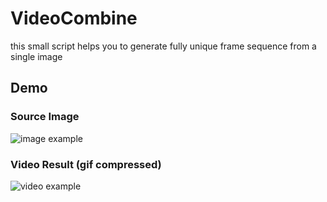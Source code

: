 # VideoCombine
this small script helps you to generate fully unique frame sequence from a single image

## Demo
### Source Image
![image example](https://i.ibb.co/FJVKXy3/1.png)
### Video Result (gif compressed)
![video example](https://vk.com/doc462817216_637451426?hash=Hd4okvlzGdzA8MujqaQcCv6QKkbohqzviFjOlWfIoZ4&dl=Ix79AQsEzlL3AC0ZGHbzoMJG7vKmhYdiNZ6H45UNjqs&wnd=1&module=im)


